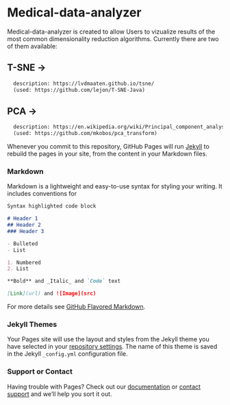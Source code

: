 # Medical-data-analyzer


Medical-data-analyzer is created to allow Users to vizualize results of the most common dimensionality reduction algorithms.
Currently there are two of them available:

## T-SNE -> 
```markdown
  description: https://lvdmaaten.github.io/tsne/
  (used: https://github.com/lejon/T-SNE-Java)
```

## PCA -> 
```markdown
  description: https://en.wikipedia.org/wiki/Principal_component_analysis
  (used: https://github.com/mkobos/pca_transform)
  ```





Whenever you commit to this repository, GitHub Pages will run [Jekyll](https://jekyllrb.com/) to rebuild the pages in your site, from the content in your Markdown files.

### Markdown

Markdown is a lightweight and easy-to-use syntax for styling your writing. It includes conventions for

```markdown
Syntax highlighted code block

# Header 1
## Header 2
### Header 3

- Bulleted
- List

1. Numbered
2. List

**Bold** and _Italic_ and `Code` text

[Link](url) and ![Image](src)
```

For more details see [GitHub Flavored Markdown](https://guides.github.com/features/mastering-markdown/).

### Jekyll Themes

Your Pages site will use the layout and styles from the Jekyll theme you have selected in your [repository settings](https://github.com/TomekSzcz/Medical-data-analyzer/settings). The name of this theme is saved in the Jekyll `_config.yml` configuration file.

### Support or Contact

Having trouble with Pages? Check out our [documentation](https://help.github.com/categories/github-pages-basics/) or [contact support](https://github.com/contact) and we’ll help you sort it out.
